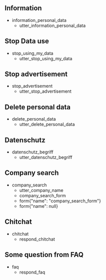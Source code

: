 ## Information
* information_personal_data
  - utter_information_personal_data

## Stop Data use
* stop_using_my_data
  - utter_stop_using_my_data

## Stop advertisement
* stop_advertisement
  - utter_stop_advertisement

## Delete personal data
* delete_personal_data
  - utter_delete_personal_data

## Datenschutz
* datenschutz_begriff
  - utter_datenschutz_begriff

## Company search
* company_search
  - utter_company_name
  - company_search_form
  - form{"name": "company_search_form"}
  - form{"name": null}

## Chitchat
  * chitchat
    - respond_chitchat

## Some question from FAQ
  * faq
    - respond_faq
